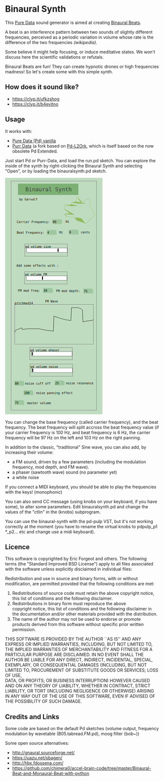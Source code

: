 

# Binaural Synth 

This [Pure Data](https://puredata.info/) sound generator is aimed at creating [Binaural Beats](https://en.wikipedia.org/wiki/Binaural_beats).

A beat is an interference pattern between two sounds of slightly different frequencies, perceived as a periodic variation in volume whose rate is the difference of the two frequencies *(wikipedia)*. 

Some believe it might help focusing, or induce meditative states. We won't discuss here the scientific validations or refutals.

Binaural Beats are fun! They can create hypnotic drones or high frequencies madness! So let's create some with this simple synth.

## How does it sound like? 

 * https://clyp.it/ufkzshog
 * https://clyp.it/b4evitno

## Usage 

It works with:

 * [Pure Data (Pd) vanilla](https://puredata.info) 
 * [Purr Data](https://agraef.github.io/purr-data/) (a fork based on [Pd-L2Ork](http://l2ork.music.vt.edu/main/make-your-own-l2ork/software/), which is itself based on the now obsolete Pd Extended.

Just start Pd or Purr-Data, and load the run.pd sketch. You can explore the inside of the synth by right-clicking the Binaural Synth and selecting "Open", or by loading the binauralsynth.pd sketch.

 ![](binaural_screenshot.png)

You can change the base frequency (called carrier frequency), and the beat frequency. The beat frequency will split accross the beat frequency value (if your carrier frequency is 100 Hz, and beat frequency is 6 Hz, the carrier frequency will be 97 Hz on the left and 103 Hz on the right panning.

In addition to the classic, "traditional" Sine wave, you can also add, by increasing their volume:

 * a FM sound, driven by a few parameters (including the modulation frequency, mod depth, and FM wave).
 * a phaser (sawtooth wave) sound (no parameter yet)
 * a white noise

If you connect a MIDI keyboard, you should be able to play the frequencies with the keys! (monophonic)

You can also send CC message (using knobs on your keyboard, if you have some), to alter some parameters. Edit binauralsynth.pd and change the values of the "ctlin" in the (knobs) subprogram.

You can use the binaural-synth with the pd-pulp VST, but it's not working correctly at the moment (you have to rename the virtual knobs to pdpulp_p1 *_p2... etc and change use a midi keyboard).

## Licence 

This software is copyrighted by Eric Forgeot and others.  The following
terms (the "Standard Improved BSD License") apply to all files associated with
the software unless explicitly disclaimed in individual files:

Redistribution and use in source and binary forms, with or without
modification, are permitted provided that the following conditions are
met:

1. Redistributions of source code must retain the above copyright
   notice, this list of conditions and the following disclaimer.
2. Redistributions in binary form must reproduce the above  
   copyright notice, this list of conditions and the following 
   disclaimer in the documentation and/or other materials provided
   with the distribution.
3. The name of the author may not be used to endorse or promote
   products derived from this software without specific prior 
   written permission.

THIS SOFTWARE IS PROVIDED BY THE AUTHOR ``AS IS'' AND ANY
EXPRESS OR IMPLIED WARRANTIES, INCLUDING, BUT NOT LIMITED TO,
THE IMPLIED WARRANTIES OF MERCHANTABILITY AND FITNESS FOR A
PARTICULAR PURPOSE ARE DISCLAIMED. IN NO EVENT SHALL THE AUTHOR
BE LIABLE FOR ANY DIRECT, INDIRECT, INCIDENTAL, SPECIAL,
EXEMPLARY, OR CONSEQUENTIAL DAMAGES (INCLUDING, BUT NOT LIMITED
TO, PROCUREMENT OF SUBSTITUTE GOODS OR SERVICES; LOSS OF USE,   
DATA, OR PROFITS; OR BUSINESS INTERRUPTION) HOWEVER CAUSED AND
ON ANY THEORY OF LIABILITY, WHETHER IN CONTRACT, STRICT
LIABILITY, OR TORT (INCLUDING NEGLIGENCE OR OTHERWISE) ARISING
IN ANY WAY OUT OF THE USE OF THIS SOFTWARE, EVEN IF ADVISED OF
THE POSSIBILITY OF SUCH DAMAGE.

## Credits and Links 

Some code are based on the default Pd sketches (volume output, frequency modulation by wavetable (B05.tabread.FM.pd), moog filter (bob~))

Some open source alternatives:

 * http://gnaural.sourceforge.net/
 * https://uazu.net/sbagen/
 * http://hbx.fdossena.com/
 * https://github.com/chimera0/accel-brain-code/tree/master/Binaural-Beat-and-Monaural-Beat-with-python

